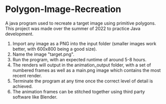 # Polygon-Image-Recreation
A java program used to recreate a target image using primitive polygons.
This project was made over the summer of 2022 to practice Java development.

1. Import any image as a PNG into the input folder (smaller images work better, with 600x800 being a good size).
2. Name the image "target.png".
3. Run the program, with an expected runtime of around 5-8 hours.
4. The renders will output in the animation_output folder, with a set of numbered frames as well as a main.png image which contains the most recent render.
5. Terminate the program at any time once the correct level of detail is achieved.
6. The animation frames can be stitched together using third party software like Blender.
